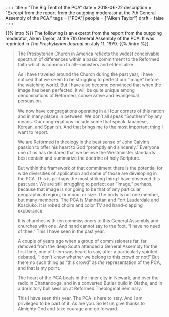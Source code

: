 +++
title = "The Big Tent of the PCA"
date = 2018-06-22
description = "Excerpt from the report from the outgoing moderator at the 7th General Assembly of the PCA."
tags = ["PCA"]
people = ["Aiken Taylor"]
draft = false
+++

{{% intro %}}
The following is an excerpt from the report from the outgoing moderator, Aiken Taylor, at the 7th General Assembly of the PCA. It was reprinted in _The Presbyterian Journal_ on July 11, 1979.
{{% /intro %}}

> The Presbyterian Church in America reflects the widest conceivable spectrum of differences within a basic commitment to the Reformed faith which is common to all—ministers and elders alike.
>
> As I have traveled around the Church during the past year, I have noticed that we seem to be struggling to perfect our “image” before the watching world. But I have also become convinced that when the image has been perfected, it will be quite unique among denominations of Reformed, conservative and evangelical persuasion.
>
> We now have congregations operating in all four corners of this nation and in many places in between. We don’t all speak “Southern” by any means. Our congregations include some that speak Japanese, Korean, and Spanish. And that brings me to the most important thing I want to report.
>
> We are Reformed in theology in the best sense of John Calvin’s passion to offer his heart to God “promptly and sincerely.” Everyone one of us has declared that we believe the Westminster standards best contain and summarize the doctrine of holy Scripture.
>
> But within the framework of that commitment there is the potential for wide diversities of application and some of those are developing in the PCA. This is perhaps the most striking thing I have observed this past year. We are still struggling to perfect our “image,” perhaps, because that image is _not_ going to be that of any particular geographical region, or mood, or size. The body is not one member, but many members. The PCA is Manhattan and Fort Lauderdale and Kosciuko. It is robed choirs and color TV and hand-clapping exuberance.
>
> It is churches with ten commissioners to this General Assembly and churches with one. And hand cannot say to the foot, “I have no need of thee.” This I have seen in the past year.
>
>
> A couple of years ago when a group of commissioners far, far removed from the deep South attended a General Assembly for the first time, one of them was heard to say, after a particularly spirited debated, “I don’t know whether we belong to this crowd or not!” But there no such thing as “this crowd” as _the_ representation of the PCA, and that is my point.
>
> The heart of the PCA beats in the inner city in Newark, and over the radio in Chattanooga, and in a converted Butler build in Olathe, and in a dormitory bull session at Reformed Theological Seminary.
>
> This I have seen this year. The PCA is here to stay. And I am privileged to be part of it. As are you. So let us give thanks to Almighty God and take courage and go forward.

